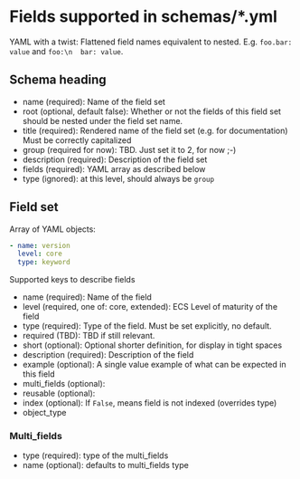 # Fields supported in schemas/\*.yml

YAML with a twist: Flattened field names equivalent to nested. E.g. `foo.bar: value` and `foo:\n  bar: value`.

## Schema heading

- name (required): Name of the field set
- root (optional, default false): Whether or not the fields of this field set should be nested under the field set name.
- title (required): Rendered name of the field set (e.g. for documentation)
  Must be correctly capitalized
- group (required for now): TBD. Just set it to 2, for now ;-)
- description (required): Description of the field set
- fields (required): YAML array as described below
- type (ignored): at this level, should always be `group`

## Field set

Array of YAML objects:

```YAML
- name: version
  level: core
  type: keyword
```

Supported keys to describe fields

- name (required): Name of the field
- level (required, one of: core, extended): ECS Level of maturity of the field
- type (required): Type of the field. Must be set explicitly, no default.
- required (TBD): TBD if still relevant.
- short (optional): Optional shorter definition, for display in tight spaces
- description (required): Description of the field
- example (optional): A single value example of what can be expected in this field
- multi\_fields (optional):
- reusable (optional):
- index (optional): If `False`, means field is not indexed (overrides type)
- object_type

### Multi\_fields

- type (required): type of the multi\_fields
- name (optional): defaults to multi\_fields type
